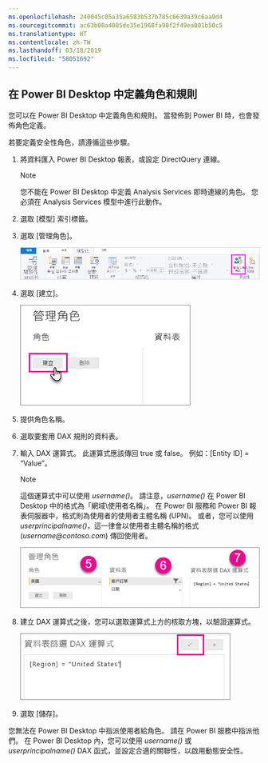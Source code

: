 ```yaml
---
ms.openlocfilehash: 240045c05a35a6583b537b785c6639a39c6aa9d4
ms.sourcegitcommit: ac63b08a4085de35e1968fa90f2f49ea001b50c5
ms.translationtype: HT
ms.contentlocale: zh-TW
ms.lasthandoff: 03/18/2019
ms.locfileid: "58051692"
---
```

## <a name="define-roles-and-rules-in-power-bi-desktop"></a>在 Power BI Desktop 中定義角色和規則
您可以在 Power BI Desktop 中定義角色和規則。 當發佈到 Power BI 時，也會發佈角色定義。

若要定義安全性角色，請遵循這些步驟。

1. 將資料匯入 Power BI Desktop 報表，或設定 DirectQuery 連線。
   
   > [!NOTE]
   > 您不能在 Power BI Desktop 中定義 Analysis Services 即時連線的角色。 您必須在 Analysis Services 模型中進行此動作。
   > 
   > 
1. 選取 [模型] 索引標籤。
2. 選取 [管理角色]。
   
   ![](./media/rls-desktop-define-roles/powerbi-desktop-security.png)
4. 選取 [建立]。
   
   ![](./media/rls-desktop-define-roles/powerbi-desktop-security-create-role.png)
5. 提供角色名稱。 
6. 選取要套用 DAX 規則的資料表。
7. 輸入 DAX 運算式。 此運算式應該傳回 true 或 false。 例如：[Entity ID] = “Value”。
   
   > [!NOTE]
   > 這個運算式中可以使用 *username()*。 請注意，*username()* 在 Power BI Desktop 中的格式為「網域\使用者名稱」。 在 Power BI 服務和 Power BI 報表伺服器中，格式則為使用者的使用者主體名稱 (UPN)。 或者，您可以使用 *userprincipalname()*，這一律會以使用者主體名稱的格式 (*username\@contoso.com*) 傳回使用者。
   > 
   > 
   
   ![](./media/rls-desktop-define-roles/powerbi-desktop-security-create-rule.png)
8. 建立 DAX 運算式之後，您可以選取運算式上方的核取方塊，以驗證運算式。
   
   ![](./media/rls-desktop-define-roles/powerbi-desktop-security-validate-dax.png)
9. 選取 [儲存]。

您無法在 Power BI Desktop 中指派使用者給角色。 請在 Power BI 服務中指派他們。 在 Power BI Desktop 內，您可以使用 *username()* 或 *userprincipalname()* DAX 函式，並設定合適的關聯性，以啟用動態安全性。 

